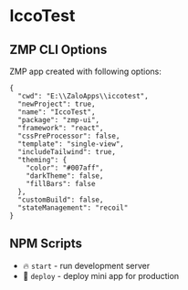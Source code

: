 # IccoTest

## ZMP CLI Options

ZMP app created with following options:

```
{
  "cwd": "E:\\ZaloApps\\iccotest",
  "newProject": true,
  "name": "IccoTest",
  "package": "zmp-ui",
  "framework": "react",
  "cssPreProcessor": false,
  "template": "single-view",
  "includeTailwind": true,
  "theming": {
    "color": "#007aff",
    "darkTheme": false,
    "fillBars": false
  },
  "customBuild": false,
  "stateManagement": "recoil"
}
```

## NPM Scripts

* 🔥 `start` - run development server
* 🙏 `deploy` - deploy mini app for production